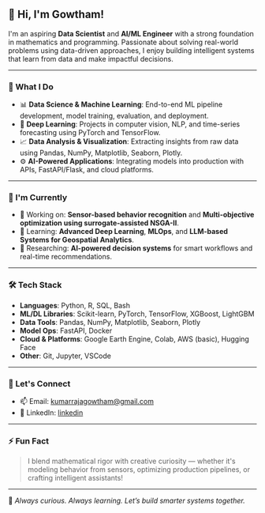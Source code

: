 ## 👋 Hi, I'm Gowtham!

I'm an aspiring **Data Scientist** and **AI/ML Engineer** with a strong foundation in mathematics and programming. Passionate about solving real-world problems using data-driven approaches, I enjoy building intelligent systems that learn from data and make impactful decisions.

---

### 🔬 What I Do

- 📊 **Data Science & Machine Learning**: End-to-end ML pipeline development, model training, evaluation, and deployment.
- 🧠 **Deep Learning**: Projects in computer vision, NLP, and time-series forecasting using PyTorch and TensorFlow.
- 📈 **Data Analysis & Visualization**: Extracting insights from raw data using Pandas, NumPy, Matplotlib, Seaborn, Plotly.
- ⚙️ **AI-Powered Applications**: Integrating models into production with APIs, FastAPI/Flask, and cloud platforms.

---

### 🚀 I'm Currently

- 🔭 Working on: **Sensor-based behavior recognition** and **Multi-objective optimization using surrogate-assisted NSGA-II**.
- 🌱 Learning: **Advanced Deep Learning**, **MLOps**, and **LLM-based Systems for Geospatial Analytics**.
- 🧠 Researching: **AI-powered decision systems** for smart workflows and real-time recommendations.

---

### 🛠️ Tech Stack

- **Languages**: Python, R, SQL, Bash  
- **ML/DL Libraries**: Scikit-learn, PyTorch, TensorFlow, XGBoost, LightGBM  
- **Data Tools**: Pandas, NumPy, Matplotlib, Seaborn, Plotly  
- **Model Ops**: FastAPI, Docker  
- **Cloud & Platforms**: Google Earth Engine, Colab, AWS (basic), Hugging Face  
- **Other**: Git, Jupyter, VSCode

---

### 💬 Let's Connect

- 📫 Email: [kumarrajagowtham@gmail.com](mailto:kumarrajagowtham@gmail.com)  
- 💼 LinkedIn: [linkedin](https://www.linkedin.com/in/gowtham-k-281a84176/)  


---

### ⚡ Fun Fact

> I blend mathematical rigor with creative curiosity — whether it's modeling behavior from sensors, optimizing production pipelines, or crafting intelligent assistants!

---

📌 *Always curious. Always learning. Let’s build smarter systems together.*

